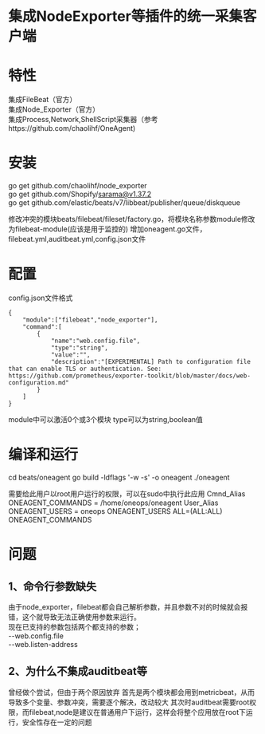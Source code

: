 # 集成NodeExporter等插件的统一采集客户端

# 特性
集成FileBeat（官方）  
集成Node_Exporter（官方）  
集成Process,Network,ShellScript采集器（参考https://github.com/chaolihf/OneAgent)  

# 安装
go get github.com/chaolihf/node_exporter  
go get github.com/Shopify/sarama@v1.37.2  
go get github.com/elastic/beats/v7/libbeat/publisher/queue/diskqueue  

修改冲突的模块beats/filebeat/fileset/factory.go，将模块名称参数module修改为filebeat-module(应该是用于监控的)
增加oneagent.go文件，filebeat.yml,auditbeat.yml,config.json文件

# 配置
config.json文件格式
```
{
    "module":["filebeat","node_exporter"],
    "command":[
        {
            "name":"web.config.file",
            "type":"string",
            "value":"",
            "description":"[EXPERIMENTAL] Path to configuration file that can enable TLS or authentication. See: https://github.com/prometheus/exporter-toolkit/blob/master/docs/web-configuration.md"
        }
    ]
}
```

module中可以激活0个或3个模块
type可以为string,boolean值

# 编译和运行
cd beats/oneagent
go build -ldflags '-w -s'  -o oneagent
./oneagent

需要给此用户以root用户运行的权限，可以在sudo中执行此应用
Cmnd_Alias ONEAGENT_COMMANDS = /home/oneops/oneagent
User_Alias ONEAGENT_USERS = oneops
ONEAGENT_USERS    ALL=(ALL:ALL) ONEAGENT_COMMANDS


# 问题
## 1、命令行参数缺失
由于node_exporter，filebeat都会自己解析参数，并且参数不对的时候就会报错，这个就导致无法正确使用参数来运行。  
现在已支持的参数包括两个都支持的参数；  
--web.config.file  
--web.listen-address  

## 2、为什么不集成auditbeat等
曾经做个尝试，但由于两个原因放弃 
首先是两个模块都会用到metricbeat，从而导致多个变量、参数冲突，需要逐个解决，改动较大
其次时auditbeat需要root权限，而filebeat,node是建议在普通用户下运行，这样会将整个应用放在root下运行，安全性存在一定的问题